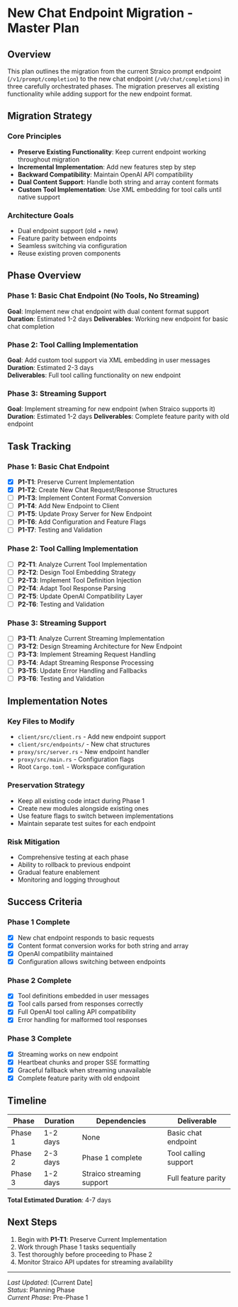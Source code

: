 # New Chat Endpoint Migration - Master Plan

## Overview

This plan outlines the migration from the current Straico prompt endpoint (`/v1/prompt/completion`) to the new chat endpoint (`/v0/chat/completions`) in three carefully orchestrated phases. The migration preserves all existing functionality while adding support for the new endpoint format.

## Migration Strategy

### Core Principles
- **Preserve Existing Functionality**: Keep current endpoint working throughout migration
- **Incremental Implementation**: Add new features step by step
- **Backward Compatibility**: Maintain OpenAI API compatibility
- **Dual Content Support**: Handle both string and array content formats
- **Custom Tool Implementation**: Use XML embedding for tool calls until native support

### Architecture Goals
- Dual endpoint support (old + new)
- Feature parity between endpoints
- Seamless switching via configuration
- Reuse existing proven components

## Phase Overview

### Phase 1: Basic Chat Endpoint (No Tools, No Streaming)
**Goal**: Implement new chat endpoint with dual content format support
**Duration**: Estimated 1-2 days
**Deliverables**: Working new endpoint for basic chat completion

### Phase 2: Tool Calling Implementation
**Goal**: Add custom tool support via XML embedding in user messages
**Duration**: Estimated 2-3 days  
**Deliverables**: Full tool calling functionality on new endpoint

### Phase 3: Streaming Support
**Goal**: Implement streaming for new endpoint (when Straico supports it)
**Duration**: Estimated 1-2 days
**Deliverables**: Complete feature parity with old endpoint

## Task Tracking

### Phase 1: Basic Chat Endpoint
- [x] **P1-T1**: Preserve Current Implementation
- [x] **P1-T2**: Create New Chat Request/Response Structures
- [ ] **P1-T3**: Implement Content Format Conversion
- [ ] **P1-T4**: Add New Endpoint to Client
- [ ] **P1-T5**: Update Proxy Server for New Endpoint
- [ ] **P1-T6**: Add Configuration and Feature Flags
- [ ] **P1-T7**: Testing and Validation

### Phase 2: Tool Calling Implementation  
- [ ] **P2-T1**: Analyze Current Tool Implementation
- [ ] **P2-T2**: Design Tool Embedding Strategy
- [ ] **P2-T3**: Implement Tool Definition Injection
- [ ] **P2-T4**: Adapt Tool Response Parsing
- [ ] **P2-T5**: Update OpenAI Compatibility Layer
- [ ] **P2-T6**: Testing and Validation

### Phase 3: Streaming Support
- [ ] **P3-T1**: Analyze Current Streaming Implementation
- [ ] **P3-T2**: Design Streaming Architecture for New Endpoint
- [ ] **P3-T3**: Implement Streaming Request Handling
- [ ] **P3-T4**: Adapt Streaming Response Processing
- [ ] **P3-T5**: Update Error Handling and Fallbacks
- [ ] **P3-T6**: Testing and Validation

## Implementation Notes

### Key Files to Modify
- `client/src/client.rs` - Add new endpoint support
- `client/src/endpoints/` - New chat structures
- `proxy/src/server.rs` - New endpoint handler
- `proxy/src/main.rs` - Configuration flags
- Root `Cargo.toml` - Workspace configuration

### Preservation Strategy
- Keep all existing code intact during Phase 1
- Create new modules alongside existing ones
- Use feature flags to switch between implementations
- Maintain separate test suites for each endpoint

### Risk Mitigation
- Comprehensive testing at each phase
- Ability to rollback to previous endpoint
- Gradual feature enablement
- Monitoring and logging throughout

## Success Criteria

### Phase 1 Complete
- [x] New chat endpoint responds to basic requests
- [x] Content format conversion works for both string and array
- [x] OpenAI compatibility maintained
- [x] Configuration allows switching between endpoints

### Phase 2 Complete  
- [x] Tool definitions embedded in user messages
- [x] Tool calls parsed from responses correctly
- [x] Full OpenAI tool calling API compatibility
- [x] Error handling for malformed tool responses

### Phase 3 Complete
- [x] Streaming works on new endpoint
- [x] Heartbeat chunks and proper SSE formatting
- [x] Graceful fallback when streaming unavailable
- [x] Complete feature parity with old endpoint

## Timeline

| Phase | Duration | Dependencies | Deliverable |
|-------|----------|--------------|-------------|
| Phase 1 | 1-2 days | None | Basic chat endpoint |
| Phase 2 | 2-3 days | Phase 1 complete | Tool calling support |
| Phase 3 | 1-2 days | Straico streaming support | Full feature parity |

**Total Estimated Duration**: 4-7 days

## Next Steps

1. Begin with **P1-T1**: Preserve Current Implementation
2. Work through Phase 1 tasks sequentially
3. Test thoroughly before proceeding to Phase 2
4. Monitor Straico API updates for streaming availability

---

*Last Updated*: [Current Date]  
*Status*: Planning Phase  
*Current Phase*: Pre-Phase 1